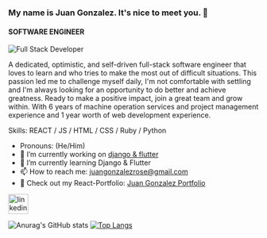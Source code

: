 ### My name is Juan Gonzalez. It's nice to meet you. 🤝
#### SOFTWARE ENGINEER
![Full Stack Developer](https://email.uplers.com/blog/wp-content/uploads/2020/07/GIF-blog.gif)

A dedicated, optimistic, and self-driven full-stack software engineer that loves to learn and who tries to make the most out of difficult situations. This passion led me to challenge myself daily, I'm not comfortable with settling and I'm always looking for an opportunity to do better and achieve greatness. Ready to make a positive impact, join a great team and grow within. With 6 years of machine operation services and project management experience and 1 year worth of web development experience.


Skills: REACT / JS / HTML / CSS / Ruby / Python

-    Pronouns: (He/Him) 
- 🔭 I’m currently working on [django & flutter](https://github.com/Gonzalez32/django-flutter)
- 🌱 I’m currently learning Django & Flutter
- 📫 How to reach me: juangonzalezrose@gmail.com 
- 👀 Check out my React-Portfolio: [Juan Gonzalez Portfolio](https://juangonzalez.page)

[<img src='https://cdn.jsdelivr.net/npm/simple-icons@3.0.1/icons/linkedin.svg' alt='linkedin' height='40'>](https://www.linkedin.com/in/juan-gonzalez93//)  




![Anurag's GitHub stats](https://github-readme-stats.vercel.app/api?username=Gonzalez32&show_icons=true&theme=cobalt)
[![Top Langs](https://github-readme-stats.vercel.app/api/top-langs/?username=Gonzalez32&layout=compact)](https://github.com/anuraghazra/github-readme-stats)




<!--
**Gonzalez32/Gonzalez32** is a ✨ _special_ ✨ repository because its `README.md` (this file) appears on your GitHub profile.

Here are some ideas to get you started:

- 🔭 I’m currently working on ...
- 🌱 I’m currently learning ...
- 👯 I’m looking to collaborate on ...
- 🤔 I’m looking for help with ...
- 💬 Ask me about ...
- 📫 How to reach me: ...
- 😄 Pronouns: ...
- ⚡ Fun fact: ...
-->
